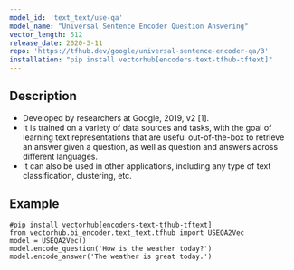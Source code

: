 ```yaml
---
model_id: 'text_text/use-qa'
model_name: "Universal Sentence Encoder Question Answering"
vector_length: 512
release_date: 2020-3-11
repo: 'https://tfhub.dev/google/universal-sentence-encoder-qa/3'
installation: "pip install vectorhub[encoders-text-tfhub-tftext]"
---
```


## Description

- Developed by researchers at Google, 2019, v2 [1].
- It is trained on a variety of data sources and tasks, with the goal of learning text representations that 
are useful out-of-the-box to retrieve an answer given a question, as well as question and answers across different languages.
- It can also be used in other applications, including any type of text classification, clustering, etc.

## Example

```
#pip install vectorhub[encoders-text-tfhub-tftext]
from vectorhub.bi_encoder.text_text.tfhub import USEQA2Vec
model = USEQA2Vec()
model.encode_question('How is the weather today?')
model.encode_answer('The weather is great today.')
```
